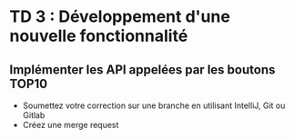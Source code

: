 # TD 3 : Développement d'une nouvelle fonctionnalité
## Implémenter les API appelées par les boutons TOP10 
- Soumettez votre correction sur une branche en utilisant IntelliJ, Git ou Gitlab
- Créez une merge request
